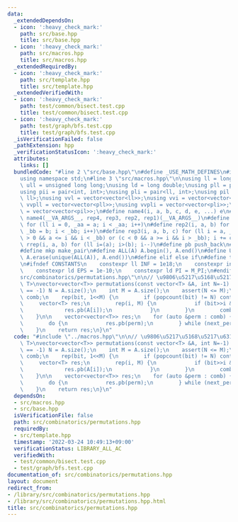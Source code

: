 ```yaml
---
data:
  _extendedDependsOn:
  - icon: ':heavy_check_mark:'
    path: src/base.hpp
    title: src/base.hpp
  - icon: ':heavy_check_mark:'
    path: src/macros.hpp
    title: src/macros.hpp
  _extendedRequiredBy:
  - icon: ':heavy_check_mark:'
    path: src/template.hpp
    title: src/template.hpp
  _extendedVerifiedWith:
  - icon: ':heavy_check_mark:'
    path: test/common/bisect.test.cpp
    title: test/common/bisect.test.cpp
  - icon: ':heavy_check_mark:'
    path: test/graph/bfs.test.cpp
    title: test/graph/bfs.test.cpp
  _isVerificationFailed: false
  _pathExtension: hpp
  _verificationStatusIcon: ':heavy_check_mark:'
  attributes:
    links: []
  bundledCode: "#line 2 \"src/base.hpp\"\n#define _USE_MATH_DEFINES\n#include <bits/stdc++.h>\n\
    using namespace std;\n#line 3 \"src/macros.hpp\"\n\nusing ll = long long;\nusing\
    \ ull = unsigned long long;\nusing ld = long double;\nusing pll = pair<ll, ll>;\n\
    using pii = pair<int, int>;\nusing pli = pair<ll, int>;\nusing pil = pair<int,\
    \ ll>;\nusing vvl = vector<vector<ll>>;\nusing vvi = vector<vector<int>>;\nusing\
    \ vvpll = vector<vector<pll>>;\nusing vvpli = vector<vector<pli>>;\nusing vvpil\
    \ = vector<vector<pil>>;\n#define name4(i, a, b, c, d, e, ...) e\n#define rep(...)\
    \ name4(__VA_ARGS__, rep4, rep3, rep2, rep1)(__VA_ARGS__)\n#define rep1(i, a)\
    \ for (ll i = 0, _aa = a; i < _aa; i++)\n#define rep2(i, a, b) for (ll i = a,\
    \ _bb = b; i < _bb; i++)\n#define rep3(i, a, b, c) for (ll i = a, _bb = b; (c\
    \ > 0 && a <= i && i < _bb) or (c < 0 && a >= i && i > _bb); i += c)\n#define\
    \ rrep(i, a, b) for (ll i=(a); i>(b); i--)\n#define pb push_back\n#define eb emplace_back\n\
    #define mkp make_pair\n#define ALL(A) A.begin(), A.end()\n#define UNIQUE(A) sort(ALL(A)),\
    \ A.erase(unique(ALL(A)), A.end())\n#define elif else if\n#define tostr to_string\n\
    \n#ifndef CONSTANTS\n    constexpr ll INF = 1e18;\n    constexpr int MOD = 1000000007;\n\
    \    constexpr ld EPS = 1e-10;\n    constexpr ld PI = M_PI;\n#endif\n#line 2 \"\
    src/combinatorics/permutations.hpp\"\n\n// \u9806\u5217\u5168\u5217\u6319\ntemplate<typename\
    \ T>\nvector<vector<T>> permutations(const vector<T> &A, int N=-1) {\n    if (N\
    \ == -1) N = A.size();\n    int M = A.size();\n    assert(N <= M);\n    vector<vector<T>>\
    \ comb;\n    rep(bit, 1<<M) {\n        if (popcount(bit) != N) continue;\n   \
    \     vector<T> res;\n        rep(i, M) {\n            if (bit>>i & 1) {\n   \
    \             res.pb(A[i]);\n            }\n        }\n        comb.pb(res);\n\
    \    }\n\n    vector<vector<T>> res;\n    for (auto &perm : comb) {\n        sort(ALL(perm));\n\
    \        do {\n            res.pb(perm);\n        } while (next_permutation(ALL(perm)));\n\
    \    }\n    return res;\n}\n"
  code: "#include \"../macros.hpp\"\n\n// \u9806\u5217\u5168\u5217\u6319\ntemplate<typename\
    \ T>\nvector<vector<T>> permutations(const vector<T> &A, int N=-1) {\n    if (N\
    \ == -1) N = A.size();\n    int M = A.size();\n    assert(N <= M);\n    vector<vector<T>>\
    \ comb;\n    rep(bit, 1<<M) {\n        if (popcount(bit) != N) continue;\n   \
    \     vector<T> res;\n        rep(i, M) {\n            if (bit>>i & 1) {\n   \
    \             res.pb(A[i]);\n            }\n        }\n        comb.pb(res);\n\
    \    }\n\n    vector<vector<T>> res;\n    for (auto &perm : comb) {\n        sort(ALL(perm));\n\
    \        do {\n            res.pb(perm);\n        } while (next_permutation(ALL(perm)));\n\
    \    }\n    return res;\n}\n"
  dependsOn:
  - src/macros.hpp
  - src/base.hpp
  isVerificationFile: false
  path: src/combinatorics/permutations.hpp
  requiredBy:
  - src/template.hpp
  timestamp: '2022-03-24 10:49:13+09:00'
  verificationStatus: LIBRARY_ALL_AC
  verifiedWith:
  - test/common/bisect.test.cpp
  - test/graph/bfs.test.cpp
documentation_of: src/combinatorics/permutations.hpp
layout: document
redirect_from:
- /library/src/combinatorics/permutations.hpp
- /library/src/combinatorics/permutations.hpp.html
title: src/combinatorics/permutations.hpp
---
```

